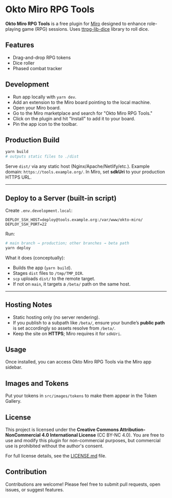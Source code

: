 # Okto Miro RPG Tools

**Okto Miro RPG Tools** is a free plugin for [Miro](https://miro.com/) designed to enhance role-playing game (RPG)
sessions. Uses [ttrpg-lib-dice](https://github.com/8kto/ttrpg-lib-dice) library to roll dice. 

## Features

- Drag-and-drop RPG tokens
- Dice roller
- Phased combat tracker

## Development

- Run app locally with `yarn dev`. 
- Add an extension to the Miro board pointing to the local machine.
- Open your Miro board.
- Go to the Miro marketplace and search for "Okto Miro RPG Tools."
- Click on the plugin and hit "Install" to add it to your board.
- Pin the app icon to the toolbar.

## Production Build

```bash
yarn build
# outputs static files to ./dist
```

Serve `dist/` via any static host (Nginx/Apache/Netlify/etc.). Example domain: `https://tools.example.org/`.
In Miro, set **sdkUri** to your production HTTPS URL.

---

## Deploy to a Server (built-in script)

Create `.env.development.local`:

```dotenv
DEPLOY_SSH_HOST=deploy@tools.example.org:/var/www/okto-miro/
DEPLOY_SSH_PORT=22
```

Run:

```bash
# main branch → production; other branches → beta path
yarn deploy
```

What it does (conceptually):

* Builds the app (`yarn build`).
* Stages `dist` files to `/tmp/TMP_DIR`.
* `scp` uploads `dist/` to the remote target.
* If not on `main`, it targets a `/beta/` path on the same host.

---

## Hosting Notes

* Static hosting only (no server rendering).
* If you publish to a subpath like `/beta/`, ensure your bundle’s **public path** is set accordingly so assets resolve from `/beta/`.
* Keep the site on **HTTPS**; Miro requires it for `sdkUri`.

## Usage

Once installed, you can access Okto Miro RPG Tools via the Miro app sidebar.

## Images and Tokens

Put your tokens in `src/images/tokens` to make them appear in the Token Gallery.

## License

This project is licensed under the **Creative Commons Attribution-NonCommercial 4.0 International License** (CC BY-NC
4.0). You are free to use and modify this plugin for non-commercial purposes, but commercial use is prohibited without
the author's consent.

For full license details, see the [LICENSE.md](./LICENSE.md) file.

## Contribution

Contributions are welcome! Please feel free to submit pull requests, open issues, or suggest features.
